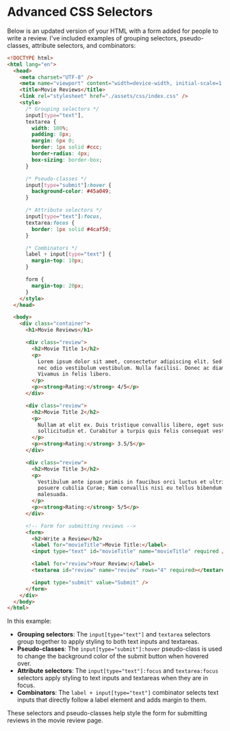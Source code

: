 # Advanced CSS Selectors

Below is an updated version of your HTML with a form added for people to write a review. I've included examples of grouping selectors, pseudo-classes, attribute selectors, and combinators:

```html
<!DOCTYPE html>
<html lang="en">
  <head>
    <meta charset="UTF-8" />
    <meta name="viewport" content="width=device-width, initial-scale=1.0" />
    <title>Movie Reviews</title>
    <link rel="stylesheet" href="./assets/css/index.css" />
    <style>
      /* Grouping selectors */
      input[type="text"],
      textarea {
        width: 100%;
        padding: 8px;
        margin: 6px 0;
        border: 1px solid #ccc;
        border-radius: 4px;
        box-sizing: border-box;
      }

      /* Pseudo-classes */
      input[type="submit"]:hover {
        background-color: #45a049;
      }

      /* Attribute selectors */
      input[type="text"]:focus,
      textarea:focus {
        border: 1px solid #4caf50;
      }

      /* Combinators */
      label + input[type="text"] {
        margin-top: 10px;
      }

      form {
        margin-top: 20px;
      }
    </style>
  </head>

  <body>
    <div class="container">
      <h1>Movie Reviews</h1>

      <div class="review">
        <h2>Movie Title 1</h2>
        <p>
          Lorem ipsum dolor sit amet, consectetur adipiscing elit. Sed et urna
          nec odio vestibulum vestibulum. Nulla facilisi. Donec ac diam ligula.
          Vivamus in felis libero.
        </p>
        <p><strong>Rating:</strong> 4/5</p>
      </div>

      <div class="review">
        <h2>Movie Title 2</h2>
        <p>
          Nullam at elit ex. Duis tristique convallis libero, eget suscipit nunc
          sollicitudin et. Curabitur a turpis quis felis consequat vestibulum.
        </p>
        <p><strong>Rating:</strong> 3.5/5</p>
      </div>

      <div class="review">
        <h2>Movie Title 3</h2>
        <p>
          Vestibulum ante ipsum primis in faucibus orci luctus et ultrices
          posuere cubilia Curae; Nam convallis nisi eu tellus bibendum
          malesuada.
        </p>
        <p><strong>Rating:</strong> 5/5</p>
      </div>

      <!-- Form for submitting reviews -->
      <form>
        <h2>Write a Review</h2>
        <label for="movieTitle">Movie Title:</label>
        <input type="text" id="movieTitle" name="movieTitle" required />

        <label for="review">Your Review:</label>
        <textarea id="review" name="review" rows="4" required></textarea>

        <input type="submit" value="Submit" />
      </form>
    </div>
  </body>
</html>
```

In this example:

- **Grouping selectors**: The `input[type="text"]` and `textarea` selectors group together to apply styling to both text inputs and textareas.
- **Pseudo-classes**: The `input[type="submit"]:hover` pseudo-class is used to change the background color of the submit button when hovered over.
- **Attribute selectors**: The `input[type="text"]:focus` and `textarea:focus` selectors apply styling to text inputs and textareas when they are in focus.
- **Combinators**: The `label + input[type="text"]` combinator selects text inputs that directly follow a label element and adds margin to them.

These selectors and pseudo-classes help style the form for submitting reviews in the movie review page.
